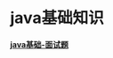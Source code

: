 <h1> java基础知识</h1>

<h4><a href="https://github.com/wenhuohuo/java-summary/blob/master/docs/java-basic/一、java基础-面试题.md">java基础-面试题</a><h4>
